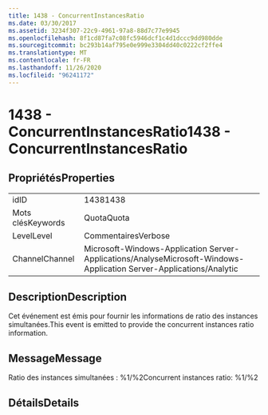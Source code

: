 ```yaml
---
title: 1438 - ConcurrentInstancesRatio
ms.date: 03/30/2017
ms.assetid: 3234f307-22c9-4961-97a8-88d7c77e9945
ms.openlocfilehash: 8f1cd87fa7c08fc5946dcf1c4d1dccc9dd980dde
ms.sourcegitcommit: bc293b14af795e0e999e3304dd40c0222cf2ffe4
ms.translationtype: MT
ms.contentlocale: fr-FR
ms.lasthandoff: 11/26/2020
ms.locfileid: "96241172"
---
```

# <a name="1438---concurrentinstancesratio"></a><span data-ttu-id="5da92-102">1438 - ConcurrentInstancesRatio</span><span class="sxs-lookup"><span data-stu-id="5da92-102">1438 - ConcurrentInstancesRatio</span></span>

## <a name="properties"></a><span data-ttu-id="5da92-103">Propriétés</span><span class="sxs-lookup"><span data-stu-id="5da92-103">Properties</span></span>  
  
|||  
|-|-|  
|<span data-ttu-id="5da92-104">id</span><span class="sxs-lookup"><span data-stu-id="5da92-104">ID</span></span>|<span data-ttu-id="5da92-105">1438</span><span class="sxs-lookup"><span data-stu-id="5da92-105">1438</span></span>|  
|<span data-ttu-id="5da92-106">Mots clés</span><span class="sxs-lookup"><span data-stu-id="5da92-106">Keywords</span></span>|<span data-ttu-id="5da92-107">Quota</span><span class="sxs-lookup"><span data-stu-id="5da92-107">Quota</span></span>|  
|<span data-ttu-id="5da92-108">Level</span><span class="sxs-lookup"><span data-stu-id="5da92-108">Level</span></span>|<span data-ttu-id="5da92-109">Commentaires</span><span class="sxs-lookup"><span data-stu-id="5da92-109">Verbose</span></span>|  
|<span data-ttu-id="5da92-110">Channel</span><span class="sxs-lookup"><span data-stu-id="5da92-110">Channel</span></span>|<span data-ttu-id="5da92-111">Microsoft-Windows-Application Server-Applications/Analyse</span><span class="sxs-lookup"><span data-stu-id="5da92-111">Microsoft-Windows-Application Server-Applications/Analytic</span></span>|  
  
## <a name="description"></a><span data-ttu-id="5da92-112">Description</span><span class="sxs-lookup"><span data-stu-id="5da92-112">Description</span></span>  

 <span data-ttu-id="5da92-113">Cet événement est émis pour fournir les informations de ratio des instances simultanées.</span><span class="sxs-lookup"><span data-stu-id="5da92-113">This event is emitted to provide the concurrent instances ratio information.</span></span>  
  
## <a name="message"></a><span data-ttu-id="5da92-114">Message</span><span class="sxs-lookup"><span data-stu-id="5da92-114">Message</span></span>  

 <span data-ttu-id="5da92-115">Ratio des instances simultanées : %1/%2</span><span class="sxs-lookup"><span data-stu-id="5da92-115">Concurrent instances ratio: %1/%2</span></span>  
  
## <a name="details"></a><span data-ttu-id="5da92-116">Détails</span><span class="sxs-lookup"><span data-stu-id="5da92-116">Details</span></span>
